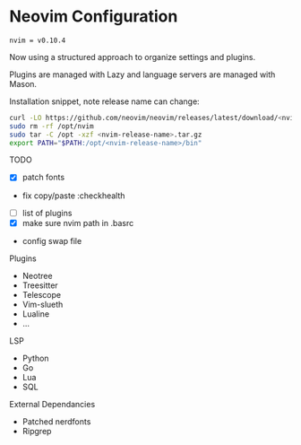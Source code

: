 # Neovim Configuration

`nvim = v0.10.4`

Now using a structured approach to organize settings and plugins.

Plugins are managed with Lazy and language servers are managed with Mason.

Installation snippet, note release name can change:
```bash
curl -LO https://github.com/neovim/neovim/releases/latest/download/<nvim-release-name>.tar.gz
sudo rm -rf /opt/nvim
sudo tar -C /opt -xzf <nvim-release-name>.tar.gz
export PATH="$PATH:/opt/<nvim-release-name>/bin"
```

TODO
-[x] patch fonts
- fix copy/paste :checkhealth
-[ ] list of plugins
-[x] make sure nvim path in .basrc
- config swap file

Plugins
- Neotree
- Treesitter
- Telescope
- Vim-slueth
- Lualine
- ...

LSP
- Python
- Go
- Lua
- SQL

External Dependancies
- Patched nerdfonts
- Ripgrep
